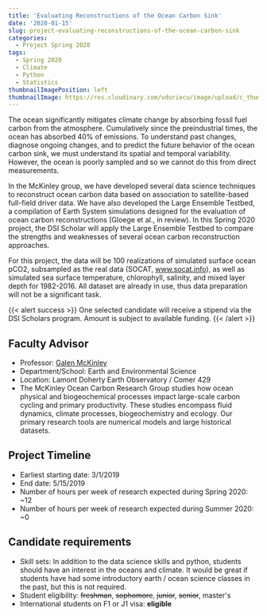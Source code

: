 ```yaml
---
title: 'Evaluating Reconstructions of the Ocean Carbon Sink'
date: '2020-01-15'
slug: project-evaluating-reconstructions-of-the-ocean-carbon-sink
categories:
  - Project Spring 2020
tags:
  - Spring 2020
  - Climate
  - Python
  - Statistics
thumbnailImagePosition: left
thumbnailImage: https://res.cloudinary.com/vdoriecu/image/upload/c_thumb,w_200,g_center/v1579390329/marine_system_rdutmm.png
---
```

The ocean significantly mitigates climate change by absorbing fossil fuel carbon from the atmosphere. Cumulatively since the preindustrial times, the ocean has absorbed 40% of emissions. To understand past changes, diagnose ongoing changes, and to predict the future behavior of the ocean carbon sink, we must understand its spatial and temporal variability. However, the ocean is poorly sampled and so we cannot do this from direct measurements. 

<!--more-->

In the McKinley group, we have developed several data science techniques to reconstruct ocean carbon data based on association to satellite-based full-field driver data. We have also developed the Large Ensemble Testbed, a compilation of Earth System simulations designed for the evaluation of ocean carbon reconstructions (Gloege et al., in review). In this Spring 2020 project, the DSI Scholar will apply the Large Ensemble Testbed to compare the strengths and weaknesses of several ocean carbon reconstruction approaches.

For this project, the data will be 100 realizations of simulated surface ocean pCO2, subsampled as the real data (SOCAT, www.socat.info), as well as simulated sea surface temperature, chlorophyll, salinity, and mixed layer depth for 1982-2016. All dataset are already in use, thus data preparation will not be a significant task. 

{{< alert success >}}
One selected candidate will receive a stipend via the DSI Scholars program. Amount is subject to available funding.
{{< /alert >}}

## Faculty Advisor
+ Professor: [Galen McKinley](https://galenmckinley.github.io)
+ Department/School: Earth and Environmental Science
+ Location: Lamont Doherty Earth Observatory / Comer 429
+ The McKinley Ocean Carbon Research Group studies how ocean physical and biogeochemical processes impact large-scale carbon cycling and primary productivity. These studies encompass fluid dynamics, climate processes, biogeochemistry and ecology. Our primary research tools are numerical models and large historical datasets.

## Project Timeline
+ Earliest starting date: 3/1/2019
+ End date: 5/15/2019
+ Number of hours per week of research expected during Spring 2020: ~12
+ Number of hours per week of research expected during Summer 2020: ~0

## Candidate requirements
+ Skill sets: In addition to the data science skills and python, students should have an interest in the oceans and climate. It would be great if students have had some introductory earth / ocean science classes in the past, but this is not required.
+ Student eligibility: ~~freshman~~, ~~sophomore~~, ~~junior~~, ~~senior~~, master's
+ International students on F1 or J1 visa: **eligible**

